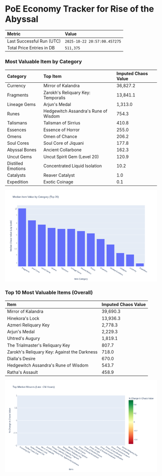 # PoE Economy Tracker for Rise of the Abyssal

<!-- START_MAINTENANCE -->
| Metric | Value |
|:---|:---|
| Last Successful Run (UTC) | `2025-10-22 20:57:00.457275` |
| Total Price Entries in DB | `511,375` |

<!-- END_MAINTENANCE -->

<!-- START_DATAFRAME_DEBUG -->
<!-- END_DATAFRAME_DEBUG -->

<!-- START_CATEGORY_ANALYSIS -->
### Most Valuable Item by Category
| Category | Top Item | Imputed Chaos Value |
| :--- | :--- | :--- |
| Currency | Mirror of Kalandra | 36,827.2 |
| Fragments | Zarokh's Reliquary Key: Temporalis | 13,841.1 |
| Lineage Gems | Arjun's Medal | 1,313.0 |
| Runes | Hedgewitch Assandra's Rune of Wisdom | 754.3 |
| Talismans | Talisman of Sirrius | 410.8 |
| Essences | Essence of Horror | 255.0 |
| Omens | Omen of Chance | 206.2 |
| Soul Cores | Soul Core of Jiquani | 177.8 |
| Abyssal Bones | Ancient Collarbone | 162.3 |
| Uncut Gems | Uncut Spirit Gem (Level 20) | 120.9 |
| Distilled Emotions | Concentrated Liquid Isolation | 10.2 |
| Catalysts | Reaver Catalyst | 1.0 |
| Expedition | Exotic Coinage | 0.1 |


![Category Analysis Chart](charts/category_analysis.png)
<!-- END_ANALYSIS -->

<!-- START_ANALYSIS -->
### Top 10 Most Valuable Items (Overall)
| Item | Imputed Chaos Value |
| :--- | :--- |
| Mirror of Kalandra | 39,690.3 |
| Hinekora's Lock | 13,936.3 |
| Azmeri Reliquary Key | 2,778.3 |
| Arjun's Medal | 2,229.3 |
| Uhtred's Augury | 1,819.1 |
| The Trialmaster's Reliquary Key | 807.7 |
| Zarokh's Reliquary Key: Against the Darkness | 718.0 |
| Dialla's Desire | 670.0 |
| Hedgewitch Assandra's Rune of Wisdom | 543.7 |
| Ratha's Assault | 458.9 |


![Market Movers Chart](charts/market_movers.png)
<!-- END_ANALYSIS -->
